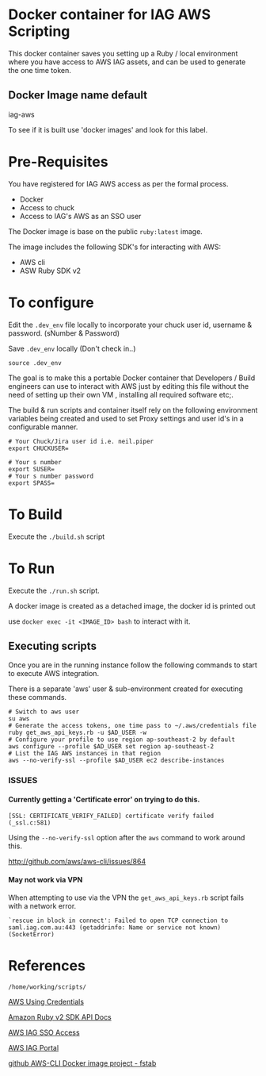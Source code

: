 # Docker container for IAG AWS Scripting

This docker container saves you setting up a Ruby / local environment where you have access to AWS IAG assets, and can be used to generate the one time token.

## Docker Image name default

iag-aws

To see if it is built use 'docker images' and look for this label.

# Pre-Requisites

You have registered for IAG AWS access as per the formal process.

 * Docker
 * Access to chuck
 * Access to IAG's AWS as an SSO user

The Docker image is base on the public `ruby:latest` image.

The image includes the following SDK's for interacting with AWS:

* AWS cli
* ASW Ruby SDK v2

# To configure

Edit the `.dev_env` file locally to incorporate your chuck user id, username & password. (sNumber & Password)

Save `.dev_env` locally (Don't check in..)

`source .dev_env`

The goal is to make this a portable Docker container that Developers / Build engineers can use to interact with AWS just by editing this file without the need of setting up their own VM , installing all required software etc;.

The build & run scripts and container itself rely on the following environment variables being created and used to set Proxy settings and user id's in a configurable manner.

```
# Your Chuck/Jira user id i.e. neil.piper
export CHUCKUSER=

# Your s number
export SUSER=
# Your s number password
export SPASS=
```



# To Build

Execute the `./build.sh` script


# To Run

Execute the `./run.sh` script.

A docker image is created as a detached image, the docker id is printed out

use `docker exec -it <IMAGE_ID> bash` to interact with it.

## Executing scripts

Once you are in the running instance follow the following commands to start to execute AWS integration.

There is a separate 'aws' user & sub-environment created for executing these commands.

```
# Switch to aws user
su aws
# Generate the access tokens, one time pass to ~/.aws/credentials file
ruby get_aws_api_keys.rb -u $AD_USER -w
# Configure your profile to use region ap-southeast-2 by default
aws configure --profile $AD_USER set region ap-southeast-2
# List the IAG AWS instances in that region
aws --no-verify-ssl --profile $AD_USER ec2 describe-instances
```
### ISSUES 
 
#### Currently getting a 'Certificate error' on trying to do this.

```
[SSL: CERTIFICATE_VERIFY_FAILED] certificate verify failed (_ssl.c:581)
```

Using the `--no-verify-ssl` option after the `aws` command to work around this.

http://github.com/aws/aws-cli/issues/864

#### May not work via VPN

When attempting to use via the VPN the `get_aws_api_keys.rb` script fails with a network error.

```
`rescue in block in connect': Failed to open TCP connection to saml.iag.com.au:443 (getaddrinfo: Name or service not known) (SocketError)
```

# References

`/home/working/scripts/`

[AWS Using Credentials](https://blogs.aws.amazon.com/security/post/Tx3D6U6WSFGOK2H/A-New-and-Standardized-Way-to-Manage-Credentials-in-the-AWS-SDKs)

[Amazon Ruby v2 SDK API Docs](http://docs.aws.amazon.com/sdkforruby/api/top-level-namespace.html)

[AWS IAG SSO Access](https://confluence.iag.com.au/display/SDET/AWS+Federated+SSO+Access)

[AWS IAG Portal](https://saml.iag.com.au/fim/sps/awsidp/saml20/logininitial?RequestBinding=HTTPPost&PartnerId=urn:amazon:webservices&NameIdFormat=Transient&AllowCreate=fal)

[github AWS-CLI Docker image project - fstab ](https://github.com/fstab/docker-aws-cli)
